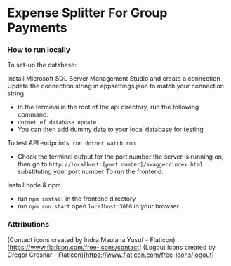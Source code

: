 # Expense Splitter For Group Payments
### How to run locally
To set-up the database:

Install Microsoft SQL Server Management Studio and create a connection
Update the connection string in appsettings.json to match your connection string
* In the terminal in the root of the api directory, run the following command:
* `dotnet ef database update`
* You can then add dummy data to your local database for testing

To test API endpoints:
`run dotnet watch run`
* Check the terminal output for the port number the server is running on, then go to `http://localhost:[port number]/swagger/index.html` substituting your port number
To run the frontend:

Install node & npm
* run `npm install` in the frontend directory
* run `npm run start`
open `localhost:3000` in your browser

### Attributions
(Contact icons created by Indra Maulana Yusuf - Flaticon)[https://www.flaticon.com/free-icons/contact]
(Logout icons created by Gregor Cresnar - Flaticon)[https://www.flaticon.com/free-icons/logout]